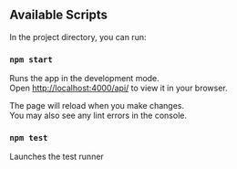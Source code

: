 ## Available Scripts

In the project directory, you can run:

### `npm start`

Runs the app in the development mode.\
Open [http://localhost:4000/api/](http://localhost:4000/api) to view it in your browser.

The page will reload when you make changes.\
You may also see any lint errors in the console.

### `npm test`

Launches the test runner
